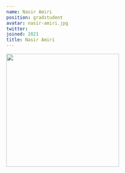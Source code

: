 ```yaml
---
name: Nasir Amiri
position: gradstudent
avatar: nasir-amiri.jpg
twitter:
joined: 2021
title: Nasir Amiri
---
```


<img width="300" src="{{site.baseurl}}/images/people/{{page.avatar}}" data-action="zoom">